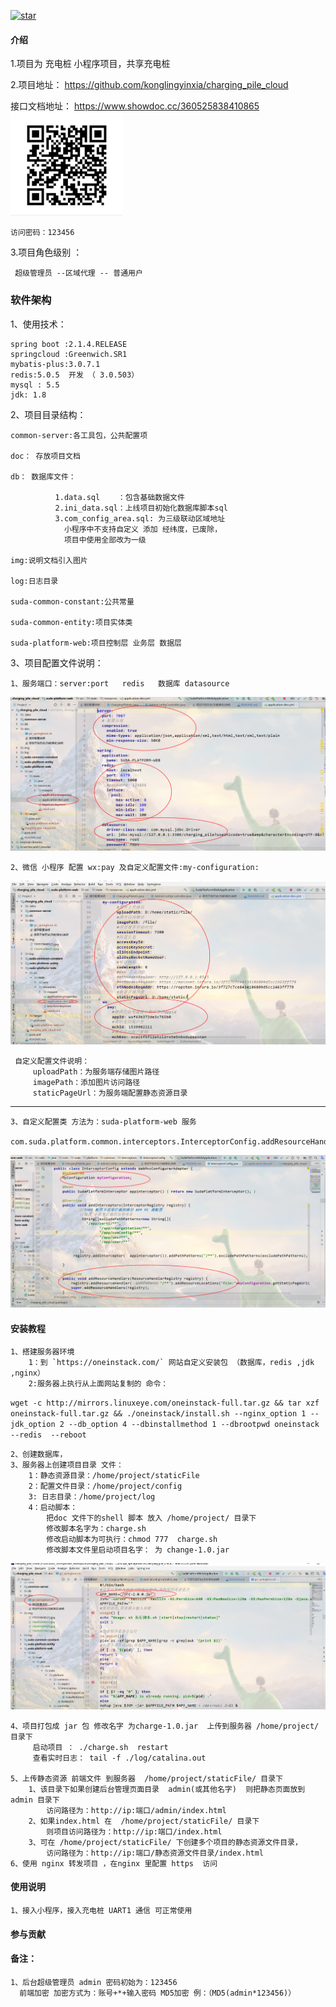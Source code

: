 [![star](https://gitee.com/kongling_admin/charging_pile_cloud/badge/star.svg?theme=dark)](https://gitee.com/kongling_admin/charging_pile_cloud/stargazers)

#### 介绍
 1.项目为 充电桩 小程序项目，共享充电桩
 
 2.项目地址：
    https://github.com/konglingyinxia/charging_pile_cloud
    
    
  接口文档地址：
    https://www.showdoc.cc/360525838410865
    ![Image text](./img/1559196683(1).jpg)
    
    访问密码：123456

  
 3.项目角色级别 ： 
 
     超级管理员 --区域代理 -- 普通用户

### 软件架构
 1、使用技术：
    
    spring boot :2.1.4.RELEASE
    springcloud :Greenwich.SR1
    mybatis-plus:3.0.7.1
    redis:5.0.5  开发 （ 3.0.503）
    mysql : 5.5
    jdk: 1.8
 
 2、项目目录结构：
 
    common-server:各工具包，公共配置项
    
    doc： 存放项目文档   
    
    db： 数据库文件：
    
              1.data.sql    ：包含基础数据文件
              2.ini_data.sql：上线项目初始化数据库脚本sql
              3.com_config_area.sql: 为三级联动区域地址
                小程序中不支持自定义 添加 经纬度，已废除，
                项目中使用全部改为一级
              
    img:说明文档引入图片
    
    log:日志目录
    
    suda-common-constant:公共常量
    
    suda-common-entity:项目实体类
    
    suda-platform-web:项目控制层 业务层 数据层 
    
  3、项目配置文件说明：
  
    1、服务端口：server:port   redis   数据库 datasource
    
   ![Image text](./img/1562032682(1).jpg)
   
   
    2、微信 小程序 配置 wx:pay 及自定义配置文件:my-configuration:
    
   ![Image text](./img/1562032879(1).jpg)
   
     自定义配置文件说明：
         uploadPath：为服务端存储图片路径
         imagePath：添加图片访问路径
         staticPageUrl：为服务端配置静态资源目录
   ---
    3、自定义配置类 方法为：suda-platform-web 服务
       com.suda.platform.common.interceptors.InterceptorConfig.addResourceHandlers
        
   ![Image text](./img/1562033336(1).jpg)
    
    

#### 安装教程

    1、搭建服务器环境 
        1：到 `https://oneinstack.com/` 网站自定义安装包 （数据库，redis ,jdk ,nginx）
        2:服务器上执行从上面网站复制的 命令：
        
   `wget -c http://mirrors.linuxeye.com/oneinstack-full.tar.gz && tar xzf oneinstack-full.tar.gz && ./oneinstack/install.sh --nginx_option 1 --jdk_option 2 --db_option 4 --dbinstallmethod 1 --dbrootpwd oneinstack --redis  --reboot`
        
    2、创建数据库，
    3、服务器上创建项目目录 文件：
        1：静态资源目录：/home/project/staticFile
        2：配置文件目录：/home/project/config
        3: 日志目录：/home/project/log
        4：启动脚本：
            把doc 文件下的shell 脚本 放入 /home/project/ 目录下
            修改脚本名字为：charge.sh
            修改启动脚本为可执行：chmod 777  charge.sh
            修改脚本文件里启动项目名字： 为 change-1.0.jar
     
   ![Image text](./img/1562034264(1).jpg)
   
    4、项目打包成 jar 包 修改名字 为charge-1.0.jar  上传到服务器 /home/project/ 目录下 
         启动项目 ： ./charge.sh  restart 
         查看实时日志： tail -f ./log/catalina.out 
           
    5、上传静态资源 前端文件 到服务器  /home/project/staticFile/ 目录下
        1、该目录下如果创建后台管理页面目录  admin(或其他名字)  则把静态页面放到 admin 目录下
            访问路径为：http://ip:端口/admin/index.html
        2、如果index.html 在  /home/project/staticFile/ 目录下
            则项目访问路径为：http://ip:端口/index.html
        3、可在 /home/project/staticFile/ 下创建多个项目的静态资源文件目录，
            访问路径为：http://ip:端口/静态资源文件目录/index.html
    6、使用 nginx 转发项目 ，在nginx 里配置 https  访问

#### 使用说明

    1、接入小程序，接入充电桩 UART1 通信 可正常使用
    
        



#### 参与贡献


#### 备注：
    1、后台超级管理员 admin 密码初始为：123456  
      前端加密 加密方式为：账号+*+输入密码 MD5加密 例：（MD5(admin*123456)）
    
    

